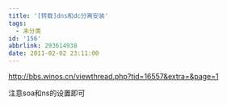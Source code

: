```yaml
---
title: '[转载]dns和dc分离安装'
tags:
  - 未分类
id: '156'
abbrlink: 293614938
date: 2011-02-02 23:11:00
---
```


http://bbs.winos.cn/viewthread.php?tid=16557&extra=&page=1  
  
注意soa和ns的设置即可